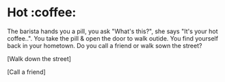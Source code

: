 <h1>Hot :coffee:</h1>

<p>The barista hands you a pill, you ask "What's this?", she says "It's your hot coffee..". You take the pill & open the door to walk outide. You find yourself back in your hometown. Do you call a friend or walk sown the street?</p>

<p>[Walk down the street]</p>

<p>[Call a friend]</p>